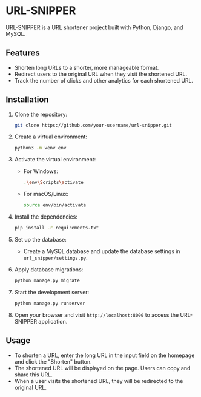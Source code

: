 # URL-SNIPPER

URL-SNIPPER is a URL shortener project built with Python, Django, and MySQL.

## Features

- Shorten long URLs to a shorter, more manageable format.
- Redirect users to the original URL when they visit the shortened URL.
- Track the number of clicks and other analytics for each shortened URL.

## Installation

1. Clone the repository:

    ```bash
    git clone https://github.com/your-username/url-snipper.git
    ```

2. Create a virtual environment:

    ```bash
    python3 -m venv env
    ```

3. Activate the virtual environment:

    - For Windows:

      ```bash
      .\env\Scripts\activate
      ```

    - For macOS/Linux:

      ```bash
      source env/bin/activate
      ```

4. Install the dependencies:

    ```bash
    pip install -r requirements.txt
    ```

5. Set up the database:

    - Create a MySQL database and update the database settings in `url_snipper/settings.py`.

6. Apply database migrations:

    ```bash
    python manage.py migrate
    ```

7. Start the development server:

    ```bash
    python manage.py runserver
    ```

8. Open your browser and visit `http://localhost:8000` to access the URL-SNIPPER application.

## Usage

- To shorten a URL, enter the long URL in the input field on the homepage and click the "Shorten" button.
- The shortened URL will be displayed on the page. Users can copy and share this URL.
- When a user visits the shortened URL, they will be redirected to the original URL.

##
